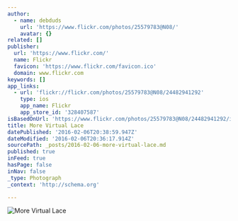 ```yaml
---
author:
  - name: debduds
    url: 'https://www.flickr.com/photos/25579783@N08/'
    avatar: {}
related: []
publisher:
  url: 'https://www.flickr.com/'
  name: Flickr
  favicon: 'https://www.flickr.com/favicon.ico'
  domain: www.flickr.com
keywords: []
app_links:
  - url: 'flickr://flickr.com/photos/25579783@N08/24482941292'
    type: ios
    app_name: Flickr
    app_store_id: '328407587'
isBasedOnUrl: 'https://www.flickr.com/photos/25579783@N08/24482941292/in/album-72157662049265513/'
title: More Virtual Lace
datePublished: '2016-02-06T20:38:59.947Z'
dateModified: '2016-02-06T20:36:17.914Z'
sourcePath: _posts/2016-02-06-more-virtual-lace.md
published: true
inFeed: true
hasPage: false
inNav: false
_type: Photograph
_context: 'http://schema.org'

---
```

![More Virtual Lace](https://farm2.staticflickr.com/1536/24482941292_5fdb0a9fcd_b.jpg)